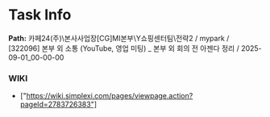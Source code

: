# Task Info

**Path:** 카페24(주)\본사사업장\[CG]MI본부\Y쇼핑센터팀\전략2 / mypark / [322096] 본부 외 소통 (YouTube, 영업 미팅) _ 본부 외 회의 전 아젠다 정리 / 2025-09-01_00-00-00

### WIKI
- ["https://wiki.simplexi.com/pages/viewpage.action?pageId=2783726383"]

